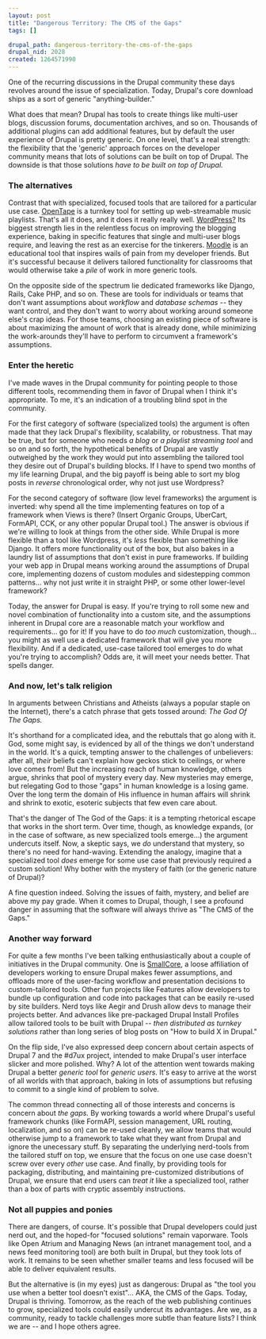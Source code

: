 ```yaml
--- 
layout: post
title: "Dangerous Territory: The CMS of the Gaps"
tags: []

drupal_path: dangerous-territory-the-cms-of-the-gaps
drupal_nid: 2028
created: 1264571990
---
```

One of the recurring discussions in the Drupal community these days revolves around the issue of specialization. Today, Drupal's core download ships as a sort of generic "anything-builder."



What does that mean? Drupal has tools to create things like multi-user blogs, discussion forums, documentation archives, and so on. Thousands of additional plugins can add additional features, but by default the user experience of Drupal is pretty generic. On one level, that's a real strength: the flexibility that the 'generic' approach forces on the developer community means that lots of solutions can be built on top of Drupal. The downside is that those solutions <em>have to be built on top of Drupal.</em>

<!--break-->

<h3>The alternatives</h3>

Contrast that with specialized, focused tools that are tailored for a particular use case. <a href="http://opentape.fm/">OpenTape</a> is a turnkey tool for setting up web-streamable music playlists. That's all it does, and it does it really really well. <a href="http://wordpress.org">WordPress?</a> Its biggest strength lies in the relentless focus on improving the blogging experience, baking in specific features that single and multi-user blogs require, and leaving the rest as an exercise for the tinkerers. <a href="http://moodle.org">Moodle</a> is an educational tool that inspires wails of pain from my developer friends. But it's successful because it delivers tailored functionality for classrooms that would otherwise take a <em>pile</em> of work in more generic tools.



On the opposite side of the spectrum lie dedicated frameworks like Django, Rails, Cake PHP, and so on. These are tools for individuals or teams that don't want assumptions about <em>workflow</em> and <em>database schemas</em> -- they want control, and they don't want to worry about working around someone else's crap ideas. For those teams, choosing an existing piece of software is about maximizing the amount of work that is already done, while minimizing the work-arounds they'll have to perform to circumvent a framework's assumptions.



<h3>Enter the heretic</h3>

I've made waves in the Drupal community for pointing people to those different tools, recommending them in favor of Drupal when I think it's appropriate. To me, it's an indication of a troubling blind spot in the community.



For the first category of software (specialized tools) the argument is often made that they lack Drupal's flexibility, scalability, or robustness. That may be true, but for someone who needs <em>a blog</em> or <em>a playlist streaming tool</em> and so on and so forth, the hypothetical benefits of Drupal are vastly outweighed by the work they would put into assembling the tailored tool they desire out of Drupal's building blocks. If I have to spend two months of my life learning Drupal, and the big payoff is being able to sort my blog posts in <em>reverse</em> chronological order, why not just use Wordpress?



For the second category of software (low level frameworks) the argument is inverted: why spend all the time implementing features on top of a framework when Views is there? (Insert Organic Groups, UberCart, FormAPI, CCK, or any other popular Drupal tool.) The answer is obvious if we're willing to look at things from the other side. While Drupal is more flexible than a tool like Wordpress, it's <em>less</em> flexible than something like Django. It offers more functionality out of the box, but also bakes in a laundry list of assumptions that don't exist in pure frameworks. If building your web app in Drupal means working around the assumptions of Drupal core, implementing dozens of custom modules and sidestepping common patterns... why not just write it in straight PHP, or some other lower-level framework?



Today, the answer for Drupal is easy. If you're trying to roll some new and novel combination of functionality into a custom site, and the assumptions inherent in Drupal core are a reasonable match your workflow and requirements... go for it! If you have to do <em>too much</em> customization, though... you might as well use a dedicated framework that will give you more flexibility. And if a dedicated, use-case tailored tool emerges to do what you're trying to accomplish? Odds are, it will meet your needs better. That spells danger.



<h3>And now, let's talk religion</h3>

In arguments between Christians and Atheists (always a popular staple on the Internet), there's a catch phrase that gets tossed around: <em>The God Of The Gaps.</em>



It's shorthand for a complicated idea, and the rebuttals that go along with it. God, some might say, is evidenced by all of the things we don't understand in the world. It's a quick, tempting answer to the challenges of unbelievers: after all, <em>their</em> beliefs can't explain how geckos stick to ceilings, or where love comes from! But the increasing reach of human knowledge, others argue, shrinks that pool of mystery every day. New mysteries may emerge, but relegating God to those "gaps" in human knowledge is a losing game. Over the long term the domain of His influence in human affairs will shrink and shrink to exotic, esoteric subjects that few even care about.



That's the danger of The God of the Gaps: it is a tempting rhetorical escape that works in the short term. Over time, though, as knowledge expands, (or in the case of software, as new specialized tools emerge...) the argument undercuts itself. Now, a skeptic says, we <em>do</em> understand that mystery, so there's no need for hand-waving. Extending the analogy, imagine that a specialized tool <em>does</em> emerge for some use case that previously required a custom solution! Why bother with the mystery of faith (or the generic nature of Drupal)?



A fine question indeed. Solving the issues of faith, mystery, and belief are above my pay grade. When it comes to Drupal, though, I see a profound danger in assuming that the software will always thrive as "The CMS of the Gaps."



<h3>Another way forward</h3>

For quite a few months I've been talking enthusiastically about a couple of initiatives in the Drupal community. One is <a href="http://smallcore.org">SmallCore</a>, a loose affiliation of developers working to ensure Drupal makes fewer assumptions, and offloads more of the user-facing workflow and presentation decisions to custom-tailored tools. Other fun projects like Features allow developers to bundle up configuration and code into packages that can be easily re-used by site builders. Nerd toys like Aegir and Drush  allow devs to manage their projects better. And advances like pre-packaged Drupal Install Profiles allow tailored tools to be built with Drupal -- <em>then distributed as turnkey solutions</em> rather than long series of blog posts on "How to build X in Drupal."



On the flip side, I've also expressed deep concern about certain aspects of Drupal 7 and the #d7ux project, intended to make Drupal's user interface slicker and more polished. Why? A lot of the attention went towards making Drupal a better <em>generic tool</em> for <em>generic users</em>. It's easy to arrive at the worst of all worlds with that approach, baking in lots of assumptions but refusing to commit to a single kind of problem to solve.



The common thread connecting all of those interests and concerns is concern about <em>the gaps.</em> By working towards a world where Drupal's useful framework chunks (like FormAPI, session management, URL routing, localization, and so on) can be re-used cleanly, we allow teams that would otherwise jump to a framework to take what they want from Drupal and ignore the unecessary stuff. By separating the underlying nerd-tools from the tailored stuff on top, we ensure that the focus on one use case doesn't screw over every <em>other</em> use case. And finally, by providing tools for packaging, distributing, and maintaining pre-customized distributions of Drupal, we ensure that end users can <em>treat it</em> like a specialized tool, rather than a box of parts with cryptic assembly instructions.



<h3>Not all puppies and ponies</h3>

There are dangers, of course. It's possible that Drupal developers could just nerd out, and the hoped-for "focused solutions" remain vaporware. Tools like Open Atrium and Managing News (an intranet management tool, and a news feed monitoring tool) are both built in Drupal, but they took lots of work. It remains to be seen whether smaller teams and less focused will be able to deliver equivalent results.



But the alternative is (in my eyes) just as dangerous: Drupal as "the tool you use when a better tool doesn't exist"... AKA, the CMS of the Gaps. Today, Drupal is thriving. Tomorrow, as the reach of the web publishing continues to grow, specialized tools could easily undercut its advantages. Are we, as a community, ready to tackle challenges more subtle than feature lists? I think we are -- and I hope others agree.

